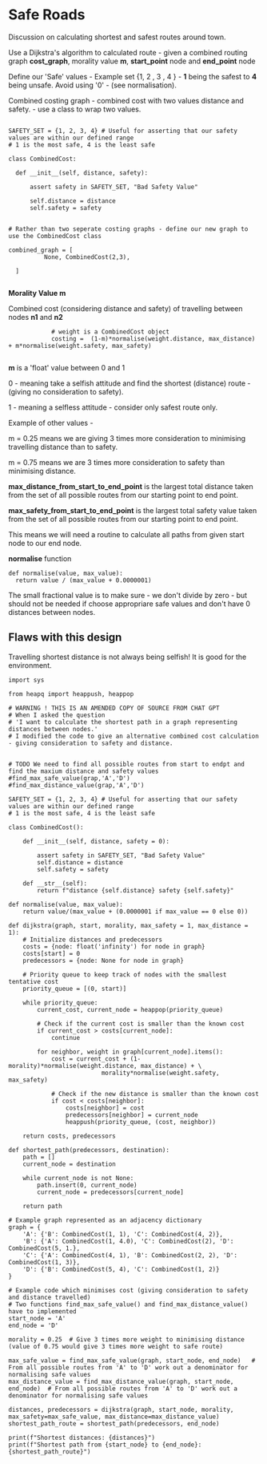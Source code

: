 # Safe Roads

Discussion on calculating shortest and safest routes around town.

Use a Dijkstra's algorithm to calculated route - given a combined routing graph **cost_graph**, morality value **m**, **start_point** node and **end_point** node

Define our 'Safe' values - Example set {1, 2 , 3 , 4 } - **1** being the safest to **4** being unsafe.  Avoid using '0' - (see normalisation).


Combined costing graph - combined cost with two values distance and safety. - use a class to wrap two values.


```

SAFETY_SET = {1, 2, 3, 4} # Useful for asserting that our safety values are within our defined range
# 1 is the most safe, 4 is the least safe

class CombinedCost:

  def __init__(self, distance, safety):

      assert safety in SAFETY_SET, "Bad Safety Value"

      self.distance = distance 
      self.safety = safety


# Rather than two seperate costing graphs - define our new graph to use the CombinedCost class

combined_graph = [
          None, CombinedCost(2,3),   

  ]
  
```




**Morality Value m**

Combined cost (considering distance and safety) of travelling between nodes **n1** and **n2** 

```
            # weight is a CombinedCost object
            costing =  (1-m)*normalise(weight.distance, max_distance) + m*normalise(weight.safety, max_safety)


 ```

**m** is a 'float' value between 0 and 1

0 - meaning take a selfish attitude and find the shortest (distance) route - (giving no consideration to safety).

1 - meaning a selfless attitude - consider only safest route only.

Example of other values -

m = 0.25 means we are giving 3 times more consideration to minimising travelling distance than to safety.

m = 0.75 means we are 3 times more consideration to safety than minimising distance.



**max_distance_from_start_to_end_point** is the largest total distance taken from the set of all possible routes from our starting point to end point.

**max_safety_from_start_to_end_point** is the largest total safety value taken from the set of all possible routes from our starting point to end point.

This means we will need a routine to calculate all paths from given start node to our end node.

**normalise** function

```
def normalise(value, max_value):
  return value / (max_value + 0.0000001)
```  

The small fractional value is to make sure - we don't divide by zero - but should not be needed if choose appropriare safe values and don't have 0 distances between nodes.






## Flaws with this design

Travelling shortest distance is not always being selfish! It is good for the environment.




```
import sys

from heapq import heappush, heappop

# WARNING ! THIS IS AN AMENDED COPY OF SOURCE FROM CHAT GPT
# When I asked the question 
# 'I want to calculate the shortest path in a graph representing distances between nodes.'
# I modified the code to give an alternative combined cost calculation - giving consideration to safety and distance.


# TODO We need to find all possible routes from start to endpt and find the maxium distance and safety values
#find_max_safe_value(grap,'A','D')
#find_max_distance_value(grap,'A','D')

SAFETY_SET = {1, 2, 3, 4} # Useful for asserting that our safety values are within our defined range
# 1 is the most safe, 4 is the least safe

class CombinedCost():

    def __init__(self, distance, safety = 0):

        assert safety in SAFETY_SET, "Bad Safety Value"
        self.distance = distance
        self.safety = safety

    def __str__(self):
        return f"distance {self.distance} safety {self.safety}"

def normalise(value, max_value):
    return value/(max_value + (0.0000001 if max_value == 0 else 0))

def dijkstra(graph, start, morality, max_safety = 1, max_distance = 1):
    # Initialize distances and predecessors
    costs = {node: float('infinity') for node in graph}
    costs[start] = 0
    predecessors = {node: None for node in graph}

    # Priority queue to keep track of nodes with the smallest tentative cost
    priority_queue = [(0, start)]

    while priority_queue:
        current_cost, current_node = heappop(priority_queue)

        # Check if the current cost is smaller than the known cost
        if current_cost > costs[current_node]:
            continue

        for neighbor, weight in graph[current_node].items():
            cost = current_cost + (1-morality)*normalise(weight.distance, max_distance) + \
                          morality*normalise(weight.safety, max_safety)

            # Check if the new distance is smaller than the known cost
            if cost < costs[neighbor]:
                costs[neighbor] = cost
                predecessors[neighbor] = current_node
                heappush(priority_queue, (cost, neighbor))

    return costs, predecessors

def shortest_path(predecessors, destination):
    path = []
    current_node = destination

    while current_node is not None:
        path.insert(0, current_node)
        current_node = predecessors[current_node]

    return path

# Example graph represented as an adjacency dictionary
graph = {
    'A': {'B': CombinedCost(1, 1), 'C': CombinedCost(4, 2)},
    'B': {'A': CombinedCost(1, 4.0), 'C': CombinedCost(2), 'D': CombinedCost(5, 1.},
    'C': {'A': CombinedCost(4, 1), 'B': CombinedCost(2, 2), 'D': CombinedCost(1, 3)},
    'D': {'B': CombinedCost(5, 4), 'C': CombinedCost(1, 2)}
}

# Example code which minimises cost (giving consideration to safety and distance travelled)
# Two functions find_max_safe_value() and find_max_distance_value() have to implemented
start_node = 'A'
end_node = 'D'

morality = 0.25  # Give 3 times more weight to minimising distance (value of 0.75 would give 3 times more weight to safe route)

max_safe_value = find_max_safe_value(graph, start_node, end_node)   # From all possible routes from 'A' to 'D' work out a denominator for normalising safe values
max_distance_value = find_max_distance_value(graph, start_node, end_node)  # From all possible routes from 'A' to 'D' work out a denominator for normalising safe values
 
distances, predecessors = dijkstra(graph, start_node, morality, max_safety=max_safe_value, max_distance=max_distance_value)
shortest_path_route = shortest_path(predecessors, end_node)

print(f"Shortest distances: {distances}")
print(f"Shortest path from {start_node} to {end_node}: {shortest_path_route}")



```


